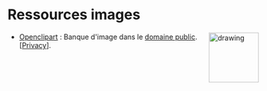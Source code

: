 # Ressources images
- [<img src="https://creativecommons.org/images/deed/FreeCulturalWorks_seal_x2.jpg" alt="drawing" style="width:100px;float:right"/>](https://freedomdefined.org/)
[Openclipart](https://openclipart.org/)&nbsp;: Banque d'image dans le [domaine public](https://creativecommons.org/publicdomain/zero/1.0/deed.fr).<br />[[Privacy](https://openclipart.org/privacy)].


